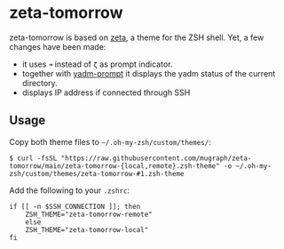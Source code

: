 # zeta-tomorrow

zeta-tomorrow is based on [zeta](https://github.com/skylerlee/zeta-zsh-theme), a theme for the ZSH shell. Yet, a few changes have been made:

  - it uses `➜` instead of `ζ` as prompt indicator.
  - together with [yadm-prompt](https://github.com/janebuoy/yadm-prompt) it displays the yadm status of the current directory.
  - displays IP address if connected through SSH

## Usage

Copy both theme files to `~/.oh-my-zsh/custom/themes/`:

```
$ curl -fsSL "https://raw.githubusercontent.com/mugraph/zeta-tomorrow/main/zeta-tomorrow-{local,remote}.zsh-theme" -o ~/.oh-my-zsh/custom/themes/zeta-tomorrow-#1.zsh-theme
```

Add the following to your `.zshrc`:

```
if [[ -n $SSH_CONNECTION ]]; then                                               
    ZSH_THEME="zeta-tomorrow-remote"                              
    else                                                                            
    ZSH_THEME="zeta-tomorrow-local"
fi 
```
